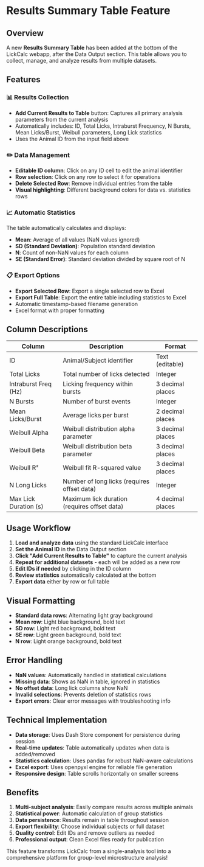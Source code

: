 # Results Summary Table Feature

## Overview
A new **Results Summary Table** has been added at the bottom of the LickCalc webapp, after the Data Output section. This table allows you to collect, manage, and analyze results from multiple datasets.

## Features

### 📊 Results Collection
- **Add Current Results to Table** button: Captures all primary analysis parameters from the current analysis
- Automatically includes: ID, Total Licks, Intraburst Frequency, N Bursts, Mean Licks/Burst, Weibull parameters, Long Lick statistics
- Uses the Animal ID from the input field above

### ✏️ Data Management
- **Editable ID column**: Click on any ID cell to edit the animal identifier
- **Row selection**: Click on any row to select it for operations
- **Delete Selected Row**: Remove individual entries from the table
- **Visual highlighting**: Different background colors for data vs. statistics rows

### 📈 Automatic Statistics
The table automatically calculates and displays:
- **Mean**: Average of all values (NaN values ignored)
- **SD (Standard Deviation)**: Population standard deviation
- **N**: Count of non-NaN values for each column
- **SE (Standard Error)**: Standard deviation divided by square root of N

### 📋 Export Options
- **Export Selected Row**: Export a single selected row to Excel
- **Export Full Table**: Export the entire table including statistics to Excel
- Automatic timestamp-based filename generation
- Excel format with proper formatting

## Column Descriptions

| Column | Description | Format |
|--------|-------------|---------|
| ID | Animal/Subject identifier | Text (editable) |
| Total Licks | Total number of licks detected | Integer |
| Intraburst Freq (Hz) | Licking frequency within bursts | 3 decimal places |
| N Bursts | Number of burst events | Integer |
| Mean Licks/Burst | Average licks per burst | 2 decimal places |
| Weibull Alpha | Weibull distribution alpha parameter | 3 decimal places |
| Weibull Beta | Weibull distribution beta parameter | 3 decimal places |
| Weibull R² | Weibull fit R-squared value | 3 decimal places |
| N Long Licks | Number of long licks (requires offset data) | Integer |
| Max Lick Duration (s) | Maximum lick duration (requires offset data) | 4 decimal places |

## Usage Workflow

1. **Load and analyze data** using the standard LickCalc interface
2. **Set the Animal ID** in the Data Output section
3. **Click "Add Current Results to Table"** to capture the current analysis
4. **Repeat for additional datasets** - each will be added as a new row
5. **Edit IDs if needed** by clicking in the ID column
6. **Review statistics** automatically calculated at the bottom
7. **Export data** either by row or full table

## Visual Formatting

- **Standard data rows**: Alternating light gray background
- **Mean row**: Light blue background, bold text
- **SD row**: Light red background, bold text
- **SE row**: Light green background, bold text
- **N row**: Light orange background, bold text

## Error Handling

- **NaN values**: Automatically handled in statistical calculations
- **Missing data**: Shows as NaN in table, ignored in statistics
- **No offset data**: Long lick columns show NaN
- **Invalid selections**: Prevents deletion of statistics rows
- **Export errors**: Clear error messages with troubleshooting info

## Technical Implementation

- **Data storage**: Uses Dash Store component for persistence during session
- **Real-time updates**: Table automatically updates when data is added/removed
- **Statistics calculation**: Uses pandas for robust NaN-aware calculations
- **Excel export**: Uses openpyxl engine for reliable file generation
- **Responsive design**: Table scrolls horizontally on smaller screens

## Benefits

1. **Multi-subject analysis**: Easily compare results across multiple animals
2. **Statistical power**: Automatic calculation of group statistics
3. **Data persistence**: Results remain in table throughout session
4. **Export flexibility**: Choose individual subjects or full dataset
5. **Quality control**: Edit IDs and remove outliers as needed
6. **Professional output**: Clean Excel files ready for publication

This feature transforms LickCalc from a single-analysis tool into a comprehensive platform for group-level microstructure analysis!